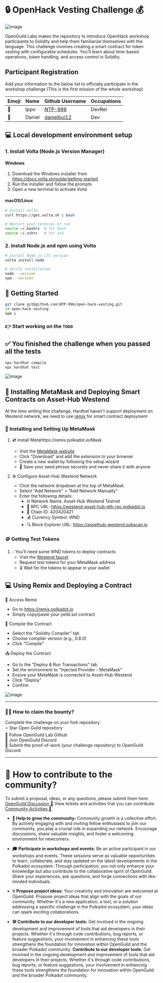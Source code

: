 # 🔒 OpenHack Vesting Challenge 💰

![image](./public/assets/OpenHack_Vesting_Challenge.png)

OpenGuild Labs makes the repository to introduce OpenHack workshop participants to Solidity and help them familiarize themselves with the language. This challenge involves creating a smart contract for token vesting with configurable schedules. You'll learn about time-based operations, token handling, and access control in Solidity.

## Participant Registration

Add your information to the below list to officially participate in the workshop challenge (This is the first mission of the whole workshop)

| Emoji | Name            | Github Username                                       | Occupations              |
| ----- | --------------- | ----------------------------------------------------- | ------------------------ |
|   🎅  | Ippo            | [NTP-996](https://github.com/NTP-996)                 | DevRel                   |
|   👾  | Daniel          | [danielbui12](https://github.com/danielbui12)         | Dev                      |

## 💻 Local development environment setup

### 1. Install Volta (Node.js Version Manager)

#### Windows
1. Download the Windows installer from https://docs.volta.sh/guide/getting-started
2. Run the installer and follow the prompts
3. Open a new terminal to activate Volta

#### macOS/Linux
```bash
# Install Volta
curl https://get.volta.sh | bash

# Restart your terminal or run
source ~/.bashrc  # for bash
source ~/.zshrc   # for zsh
```

### 2. Install Node.js and npm using Volta
```bash
# Install Node.js LTS version
volta install node

# Verify installation
node --version
npm --version
```

## 🚀 Getting Started


```bash
git clone git@github.com:NTP-996/open-hack-vesting.git
cd open-hack-vesting
npm i
```

### 👉 Start working on the `TODO`

## ✅ You finished the challenge when you passed all the tests

```bash
npx hardhat compile
npx hardhat test
```

![image](./public/assets/test.png)

## 🚀 Installing MetaMask and Deploying Smart Contracts on Asset-Hub Westend

At the time writing this challenge, Hardhat haven't support deployment on Westend network, we need to use [remix](https://remix.polkadot.io/) for smart contract deployment

### 🦊 Installing and Setting Up MetaMask

1. 💿 Install Metahttps://remix.polkadot.io/Mask
   - Visit the [MetaMask website](https://metamask.io)
   - Click "Download" and add the extension to your browser
   - Create a new wallet by following the setup wizard
   - 🔐 Save your seed phrase securely and never share it with anyone

2. ⚙️ Configure Asset-Hub Westend Network
   - Click the network dropdown at the top of MetaMask
   - Select "Add Network" > "Add Network Manually"
   - Enter the following details:
     - 🌐 Network Name: Asset-Hub Westend Testnet
     - 🔗 RPC URL: https://westend-asset-hub-eth-rpc.polkadot.io
     - 🔢 Chain ID: 420420421
     - 💰 Currency Symbol: WND
     - 🔍 Block Explorer URL: https://assethub-westend.subscan.io

### 🪙 Getting Test Tokens

1. 💧 You'll need some WND tokens to deploy contracts
   - Visit the [Westend faucet](https://faucet.polkadot.io/westend?parachain=1000)
   - Request test tokens for your MetaMask address
   - ⏳ Wait for the tokens to appear in your wallet

## 💻 Using Remix and Deploying a Contract

🎯 Access Remix

   - Go to https://remix.polkadot.io
   - Simply copy/paste your yeild.sol contract

🔨 Compile the Contract

   - Select the "Solidity Compiler" tab
   - Choose compiler version (e.g., 0.8.0)
   - Click "Compile"

📤 Deploy the Contract

   - Go to the "Deploy & Run Transactions" tab
   - Set the environment to "Injected Provider - MetaMask"
   - Ensure your MetaMask is connected to Asset-Hub Westend
   - Click "Deploy"
   - Confirm

![image](./public/assets/deployed.png)

---

### 🙋‍♂️ How to claim the bounty?
 Complete the challenge on your fork repository <br/>
⭐ Star Open Guild repository <br/>
👥 Follow OpenGuild Lab Github <br/>
💬 Join OpenGuild Discord <br/>
📝 Submit the proof-of-work (your challenge repository) to OpenGuild Discord <br/>

---
# 🤝 How to contribute to the community?

To submit a proposal, ideas, or any questions, please submit them here: [OpenGuild Discussion 💭](https://github.com/orgs/openguild-labs/discussions)
View tickets and activities that you can contribute: [Community Activities 🎯](https://github.com/orgs/openguild-labs/discussions/categories/activities)

- **🌱 Help to grow the community:** Community growth is a collective effort. By actively engaging with and inviting fellow enthusiasts to join our community, you play a crucial role in expanding our network. Encourage discussions, share valuable insights, and foster a welcoming environment for newcomers.

- **🎓 Participate in workshops and events:** Be an active participant in our workshops and events. These sessions serve as valuable opportunities to learn, collaborate, and stay updated on the latest developments in the Polkadot ecosystem. Through participation, you not only enhance your knowledge but also contribute to the collaborative spirit of OpenGuild. Share your experiences, ask questions, and forge connections with like-minded individuals.

- **💡 Propose project ideas:** Your creativity and innovation are welcomed at OpenGuild. Propose project ideas that align with the goals of our community. Whether it's a new application, a tool, or a solution addressing a specific challenge in the Polkadot ecosystem, your ideas can spark exciting collaborations.

- **🛠️ Contribute to our developer tools:** Get involved in the ongoing development and improvement of tools that aid developers in their projects. Whether it's through code contributions, bug reports, or feature suggestions, your involvement in enhancing these tools strengthens the foundation for innovation within OpenGuild and the broader Polkadot community. **Contribute to our developer tools:** Get involved in the ongoing development and improvement of tools that aid developers in their projects. Whether it's through code contributions, bug reports, or feature suggestions, your involvement in enhancing these tools strengthens the foundation for innovation within OpenGuild and the broader Polkadot community.
